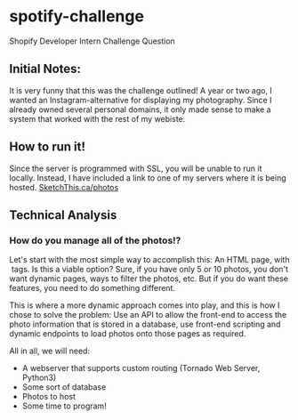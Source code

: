 # spotify-challenge
Shopify Developer Intern Challenge Question

## Initial Notes:
It is very funny that this was the challenge outlined! A year or two ago, I wanted an Instagram-alternative for displaying my photography.
Since I already owned several personal domains, it only made sense to make a system that worked with the rest of my webiste.

## How to run it!
Since the server is programmed with SSL, you will be unable to run it locally. Instead, I have included a link to one of my servers where it is being hosted.
[SketchThis.ca/photos](http://sketchthis.ca/photos)

## Technical Analysis

### How do you manage all of the photos!?
Let's start with the most simple way to accomplish this: An HTML page, with <img> tags. Is this a viable option? 
Sure, if you have only 5 or 10 photos, you don't want dynamic pages, ways to filter the photos, etc. But if you do want these features, you need to do something different.

This is where a more dynamic approach comes into play, and this is how I chose to solve the problem: Use an API to allow the front-end to access the photo information that is stored in a database, use front-end scripting and dynamic endpoints to load photos onto those pages as required.

All in all, we will need:
- A webserver that supports custom routing (Tornado Web Server, Python3)
- Some sort of database
- Photos to host
- Some time to program!
